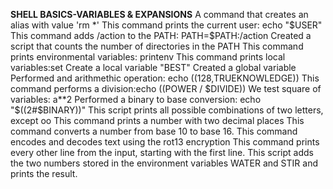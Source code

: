 **SHELL BASICS-VARIABLES & EXPANSIONS**
A command that creates an alias with value 'rm *'
This command prints the current user: echo "$USER"
This command adds /action to the PATH: PATH=$PATH:/action
Created a script that counts the number of directories in the PATH
This command prints environmental variables: printenv
This command prints local variables:set
Create a local variable "BEST"
Created a global variable
Performed and arithmethic operation: echo $((128,$TRUEKNOWLEDGE))
This command performs a division:echo $(($POWER / $DIVIDE))
We test square of variables: a**2
Performed a binary to base conversion: echo "$((2#$BINARY))"
This script prints all possible combinations of two letters, except oo
This command prints a number with two decimal places
This command converts a number from base 10 to base 16.
This command encodes and decodes text using the rot13 encryption
This command prints every other line from the input, starting with the first line.
This script adds the two numbers stored in the environment variables WATER and STIR and prints the result.
